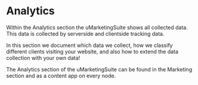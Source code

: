 # Analytics

Within the Analytics section the uMarketingSuite shows all collected data. This data is collected by serverside and clientside tracking data.

In this section we document which data we collect, how we classify different clients visiting your website, and also how to extend the data collection with your own data!

The Analytics section of the uMarketingSuite can be found in the Marketing section and as a content app on every node.